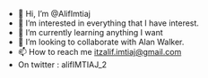 - 👋 Hi, I’m @AlifImtiaj
- 👀 I’m interested in everything that I have interest.
- 🌱 I’m currently learning anything I want
- 💞️ I’m looking to collaborate with Alan Walker.
- 📫 How to reach me itzalif.imtiaj@gmail.com
- On twitter : alifIMTIAJ_2

<!---
AlifImtiaj/AlifImtiaj is a ✨ special ✨ repository because its `README.md` (this file) appears on your GitHub profile.
You can click the Preview link to take a look at your changes.
--->
